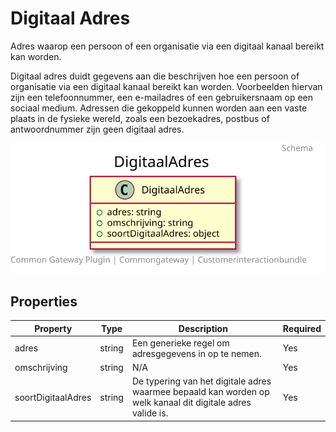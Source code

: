 # Digitaal Adres

Adres waarop een persoon of een organisatie via een digitaal kanaal bereikt kan worden.

Digitaal adres duidt gegevens aan die beschrijven hoe een persoon of organisatie via een digitaal kanaal bereikt kan worden. Voorbeelden hiervan zijn een telefoonnummer, een e-mailadres of een gebruikersnaam op een sociaal medium. Adressen die gekoppeld kunnen worden aan een vaste plaats in de fysieke wereld, zoals een bezoekadres, postbus of antwoordnummer zijn geen digitaal adres.

![Class Diagram](https://github.com/CommonGateway/CustomerInteractionBundle/blob/OP-171-publiccode/docs/schema/klant.digitaalAdres.svg)

## Properties

| Property | Type | Description | Required |
|----------|------|-------------|----------|
| adres | string | Een generieke regel om adresgegevens in op te nemen. | Yes |
| omschrijving | string | N/A | Yes |
| soortDigitaalAdres | string | De typering van het digitale adres waarmee bepaald kan worden op welk kanaal dit digitale adres valide is. | Yes |
